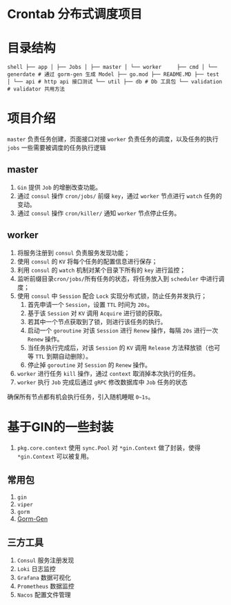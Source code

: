 # Crontab 分布式调度项目

# 目录结构

``shell
├── app
│ ├── Jobs
│ ├── master
│ └── worker    
├── cmd
│ └── generdate # 通过 gorm-gen 生成 Model
├── go.mod
├── README.MD
├── test
│ └── api # http api 接口测试
└── util
├── db # Db 工具包
└── validation # validator 共用方法
``

# 项目介绍

`master` 负责任务创建，页面接口对接
`worker` 负责任务的调度，以及任务的执行
`jobs` 一些需要被调度的任务执行逻辑

## master

1. `Gin` 提供 `Job` 的增删改查功能。
2. 通过 `consul` 操作 `cron/jobs/` 前缀 `key`，通过 `worker` 节点进行 `watch` 任务的变动。
3. 通过 `consul` 操作 `cron/killer/` 通知 `worker` 节点停止任务。

## worker

1. 将服务注册到 `consul` 负责服务发现功能；
2. 使用 `consul` 的 `KV` 将每个任务的配置信息进行保存；
3. 利用 `consul` 的 `watch` 机制对某个目录下所有的 `key` 进行监控；
4. 监听前缀目录`cron/jobs/`所有任务的状态，将任务放入到 `scheduler` 中进行调度；
5. 使用 `consul` 中 `Session` 配合 `Lock` 实现分布式锁，防止任务并发执行；
   1. 首先申请一个 `Session`，设置 `TTL` 时间为 `20s`。
   2. 基于该 `Session` 对 `KV` 调用 `Acquire` 进行锁的获取。
   3. 若其中一个节点获取到了锁，则进行该任务的执行。
   4. 启动一个 `goroutine` 对该 `Session` 进行 `Renew` 操作，每隔 `20s` 进行一次 `Renew` 操作。
   5. 当任务执行完成后，对该 `Session` 的 `KV` 调用 `Release` 方法释放锁（也可等 `TTL` 到期自动删除）。
   6. 停止掉 `goroutine` 对 `Session` 的 `Renew` 操作。
6. `worker` 进行任务 `kill` 操作，通过 `context` 取消掉本次执行的任务。
7. `worker` 执行 `Job` 完成后通过 `gRPC` 修改数据库中 `Job` 任务的状态

确保所有节点都有机会执行任务，引入随机睡眠 `0~1s`。

# 基于GIN的一些封装

1. `pkg.core.context` 使用 `sync.Pool` 对 `*gin.Context` 做了封装，使得 `*gin.Context` 可以被复用。

## 常用包

1. `gin`
2. `viper`
3. `gorm`
5. [Gorm-Gen](https://github.com/go-gorm/gen/blob/master/README.ZH_CN.md)

## 三方工具

1. `Consul` 服务注册发现
2. `Loki` 日志监控
3. `Grafana` 数据可视化
4. `Prometheus` 数据监控
5. `Nacos` 配置文件管理

